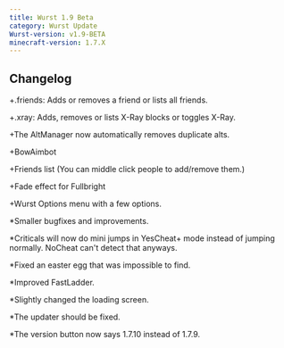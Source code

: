 ```yaml
---
title: Wurst 1.9 Beta
category: Wurst Update
Wurst-version: v1.9-BETA
minecraft-version: 1.7.X
---
```

## Changelog

+.friends: Adds or removes a friend or lists all friends.

+.xray: Adds, removes or lists X-Ray blocks or toggles X-Ray.

+The AltManager now automatically removes duplicate alts.

+BowAimbot

+Friends list (You can middle click people to add/remove them.)

+Fade effect for Fullbright

+Wurst Options menu with a few options.

*Smaller bugfixes and improvements.

*Criticals will now do mini jumps in YesCheat+ mode instead of jumping normally. NoCheat can't detect that anyways.

*Fixed an easter egg that was impossible to find.

*Improved FastLadder.

*Slightly changed the loading screen.

*The updater should be fixed.

*The version button now says 1.7.10 instead of 1.7.9.
